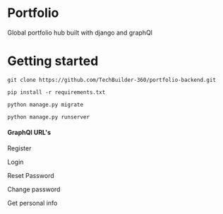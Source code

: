 # Portfolio
Global portfolio hub built with django and graphQl

# Getting started
`git clone https://github.com/TechBuilder-360/portfolio-backend.git`

`pip install -r requirements.txt`

`python manage.py migrate`

`python manage.py runserver`

#### GraphQl URL's
Register

Login

Reset Password

Change password

Get personal info